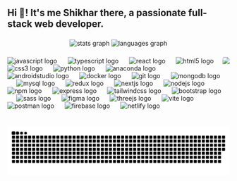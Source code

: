 <h2 align="left">Hi 👋! It's me Shikhar there, a passionate full-stack web developer.</h2>

###

<div align="center">
  <img src="https://github-readme-stats.vercel.app/api?username=ShikharGaur001&hide_title=false&hide_rank=false&show_icons=true&include_all_commits=true&count_private=true&disable_animations=false&theme=dracula&locale=en&hide_border=false" height="150" alt="stats graph"  />
  <img src="https://github-readme-stats.vercel.app/api/top-langs?username=ShikharGaur001&locale=en&hide_title=false&layout=compact&card_width=320&langs_count=5&theme=dracula&hide_border=false" height="150" alt="languages graph"  />
</div>

###

<img align="right" style="border-radius: 10%;" height="150" src="https://media1.tenor.com/m/fh4Pw6Hq2-QAAAAd/dokkan-battle-dragon-ball.gif"  />

###

<div align="left">
  <img src="https://skillicons.dev/icons?i=js" height="30" alt="javascript logo"  />
  <img width="16" />
  <img src="https://skillicons.dev/icons?i=ts" height="30" alt="typescript logo"  />
  <img width="16" />
  <img src="https://skillicons.dev/icons?i=react" height="30" alt="react logo"  />
  <img width="16" />
  <img src="https://skillicons.dev/icons?i=html" height="30" alt="html5 logo"  />
  <img width="16" />
  <img src="https://skillicons.dev/icons?i=css" height="30" alt="css3 logo"  />
  <img width="16" />
  <img src="https://skillicons.dev/icons?i=py" height="30" alt="python logo"  />
  <img width="16" />
  <img src="https://cdn.jsdelivr.net/gh/devicons/devicon/icons/anaconda/anaconda-original.svg" height="30" alt="anaconda logo"  />
  <img width="16" />
  <img src="https://skillicons.dev/icons?i=androidstudio" height="30" alt="androidstudio logo"  />
  <img width="16" />
  <img src="https://skillicons.dev/icons?i=docker" height="30" alt="docker logo"  />
  <img width="16" />
  <img src="https://skillicons.dev/icons?i=git" height="30" alt="git logo"  />
  <img width="16" />
  <img src="https://skillicons.dev/icons?i=mongodb" height="30" alt="mongodb logo"  />
  <img width="16" />
  <img src="https://skillicons.dev/icons?i=mysql" height="30" alt="mysql logo"  />
  <img width="16" />
  <img src="https://skillicons.dev/icons?i=redux" height="30" alt="redux logo"  />
  <img width="16" />
  <img src="https://skillicons.dev/icons?i=nextjs" height="30" alt="nextjs logo"  />
  <img width="16" />
  <img src="https://skillicons.dev/icons?i=nodejs" height="30" alt="nodejs logo"  />
  <img width="16" />
  <img src="https://cdn.jsdelivr.net/gh/devicons/devicon/icons/npm/npm-original-wordmark.svg" height="30" alt="npm logo"  />
  <img width="16" />
  <img src="https://skillicons.dev/icons?i=express" height="30" alt="express logo"  />
  <img width="16" />
  <img src="https://skillicons.dev/icons?i=tailwind" height="30" alt="tailwindcss logo"  />
  <img width="16" />
  <img src="https://skillicons.dev/icons?i=bootstrap" height="30" alt="bootstrap logo"  />
  <img width="16" />
  <img src="https://skillicons.dev/icons?i=sass" height="30" alt="sass logo"  />
  <img width="16" />
  <img src="https://skillicons.dev/icons?i=figma" height="30" alt="figma logo"  />
  <img width="16" />
  <img src="https://skillicons.dev/icons?i=threejs" height="30" alt="threejs logo"  />
  <img width="16" />
  <img src="https://skillicons.dev/icons?i=vite" height="30" alt="vite logo"  />
  <img width="16" />
  <img src="https://skillicons.dev/icons?i=postman" height="30" alt="postman logo"  />
  <img width="16" />
  <img src="https://skillicons.dev/icons?i=firebase" height="30" alt="firebase logo"  />
  <img width="16" />
  <img src="https://skillicons.dev/icons?i=netlify" height="30" alt="netlify logo"  />
</div>

###

<br clear="both">

<img src="https://raw.githubusercontent.com/ShikharGaur001/ShikharGaur001/output/snake.svg" alt="Snake animation" />

###